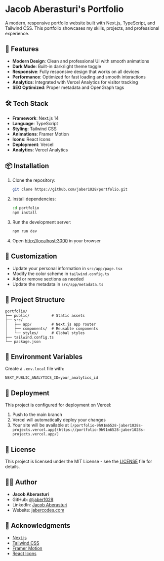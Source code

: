 # Jacob Aberasturi's Portfolio

A modern, responsive portfolio website built with Next.js, TypeScript, and Tailwind CSS. This portfolio showcases my skills, projects, and professional experience.

## 🚀 Features

- **Modern Design**: Clean and professional UI with smooth animations
- **Dark Mode**: Built-in dark/light theme toggle
- **Responsive**: Fully responsive design that works on all devices
- **Performance**: Optimized for fast loading and smooth interactions
- **Analytics**: Integrated with Vercel Analytics for visitor tracking
- **SEO Optimized**: Proper metadata and OpenGraph tags

## 🛠️ Tech Stack

- **Framework**: Next.js 14
- **Language**: TypeScript
- **Styling**: Tailwind CSS
- **Animations**: Framer Motion
- **Icons**: React Icons
- **Deployment**: Vercel
- **Analytics**: Vercel Analytics

## 📦 Installation

1. Clone the repository:
   ```bash
   git clone https://github.com/jaber1028/portfolio.git
   ```

2. Install dependencies:
   ```bash
   cd portfolio
   npm install
   ```

3. Run the development server:
   ```bash
   npm run dev
   ```

4. Open [http://localhost:3000](http://localhost:3000) in your browser

## 🎨 Customization

- Update your personal information in `src/app/page.tsx`
- Modify the color scheme in `tailwind.config.ts`
- Add or remove sections as needed
- Update the metadata in `src/app/metadata.ts`

## 📝 Project Structure

```
portfolio/
├── public/          # Static assets
├── src/
│   ├── app/         # Next.js app router
│   ├── components/  # Reusable components
│   └── styles/      # Global styles
├── tailwind.config.ts
└── package.json
```

## 🔧 Environment Variables

Create a `.env.local` file with:

```env
NEXT_PUBLIC_ANALYTICS_ID=your_analytics_id
```

## 🚀 Deployment

This project is configured for deployment on Vercel:

1. Push to the main branch
2. Vercel will automatically deploy your changes
3. Your site will be available at `[/portfolio-9h91m6528-jaber1028s-projects.vercel.app](https://portfolio-9h91m6528-jaber1028s-projects.vercel.app/)`

## 📄 License

This project is licensed under the MIT License - see the [LICENSE](LICENSE) file for details.

## 👨‍💻 Author

- **Jacob Aberasturi**
- GitHub: [@jaber1028](https://github.com/jaber1028)
- LinkedIn: [Jacob Aberasturi](https://linkedin.com/in/jacobaberasturi)
- Website: [jabercodes.com](https://jabercodes.com)

## 🙏 Acknowledgments

- [Next.js](https://nextjs.org/)
- [Tailwind CSS](https://tailwindcss.com/)
- [Framer Motion](https://www.framer.com/motion/)
- [React Icons](https://react-icons.github.io/react-icons/)
